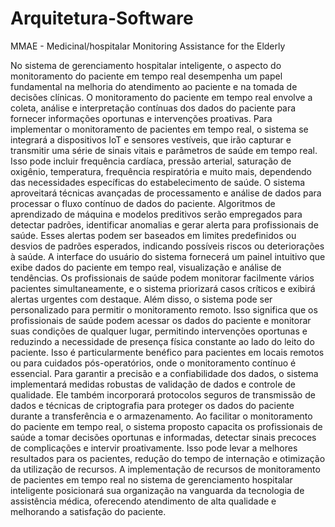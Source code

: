 # Arquitetura-Software


MMAE - Medicinal/hospitalar Monitoring Assistance for the Elderly

No sistema de gerenciamento hospitalar inteligente, o aspecto do monitoramento do paciente em tempo real desempenha um papel fundamental na melhoria do atendimento ao paciente e na tomada de decisões clínicas. O monitoramento do paciente em tempo real envolve a coleta, análise e interpretação contínuas dos dados do paciente para fornecer informações oportunas e intervenções proativas.
Para implementar o monitoramento de pacientes em tempo real, o sistema se integrará a dispositivos IoT e sensores vestíveis, que irão capturar e transmitir uma série de sinais vitais e parâmetros de saúde em tempo real. Isso pode incluir frequência cardíaca, pressão arterial, saturação de oxigênio, temperatura, frequência respiratória e muito mais, dependendo das necessidades específicas do estabelecimento de saúde.
O sistema aproveitará técnicas avançadas de processamento e análise de dados para processar o fluxo contínuo de dados do paciente. Algoritmos de aprendizado de máquina e modelos preditivos serão empregados para detectar padrões, identificar anomalias e gerar alerta para profissionais de saúde. Esses alertas podem ser baseados em limites predefinidos ou desvios de padrões esperados, indicando possíveis riscos ou deteriorações à saúde.
A interface do usuário do sistema fornecerá um painel intuitivo que exibe dados do paciente em tempo real, visualização e análise de tendências. Os profissionais de saúde podem monitorar facilmente vários pacientes simultaneamente, e o sistema priorizará casos críticos e exibirá alertas urgentes com destaque.
Além disso, o sistema pode ser personalizado para permitir o monitoramento remoto. Isso significa que os profissionais de saúde podem acessar os dados do paciente e monitorar suas condições de qualquer lugar, permitindo intervenções oportunas e reduzindo a necessidade de presença física constante ao lado do leito do paciente. Isso é particularmente benéfico para pacientes em locais remotos ou para cuidados pós-operatórios, onde o monitoramento contínuo é essencial.
Para garantir a precisão e a confiabilidade dos dados, o sistema implementará medidas robustas de validação de dados e controle de qualidade. Ele também incorporará protocolos seguros de transmissão de dados e técnicas de criptografia para proteger os dados do paciente durante a transferência e o armazenamento.
Ao facilitar o monitoramento do paciente em tempo real, o sistema proposto capacita os profissionais de saúde a tomar decisões oportunas e informadas, detectar sinais precoces de complicações e intervir proativamente. Isso pode levar a melhores resultados para os pacientes, redução do tempo de internação e otimização da utilização de recursos.
A implementação de recursos de monitoramento de pacientes em tempo real no sistema de gerenciamento hospitalar inteligente posicionará sua organização na vanguarda da tecnologia de assistência médica, oferecendo atendimento de alta qualidade e melhorando a satisfação do paciente.
